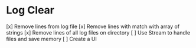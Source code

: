 # Log Clear

[x] Remove lines from log file
[x] Remove lines with match with array of strings
[x] Remove lines of all log files on directory
[ ] Use Stream to handle files and save memory
[ ] Create a UI

